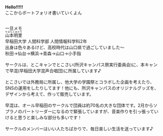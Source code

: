 <!DOCTYPE html>
<html>
<head>
<meta charset="utf-8">
<title>ポートフォリオ</title>
</head>
<body>

<hl><b>
Hello!!!!!
</b></hl>
<br>
ここからポートフォリオ書いていくよん</br>

<br>一旦メモ</br>
<ruby>山本明里<rt>やまもとあかり</rt></ruby>
<br>早稲田大学 人間科学部 人間情報科学科2年</br>
出身は色々あるけど、高校時代は山口県で過ごしていました〜
<br>秋田→仙台→横浜→青森→山口→小手指</br>
<br>サークルは、とこキャンで<abbr>とこさい</abbr>(所沢キャンパス祭実行委員会)に、本キャンで<abbr>早混</abbr>(早稲田大学混声合唱団)に所属しています♪</br>
<br><abbr>とこさい</abbr>では外務局に所属し、他大学の学園祭とコラボした企画を考えたり、SNSの運用をしたりしてます！他にも、所沢キャンパスのオリジナルグッズを、デザインから考えて、作って販売しています。</br>
<br><abbr>早混</abbr>は、オール早稲田のサークルで団員は約70名の大きな団体です。2月からソプラノのパートリーダーになるので緊張していますが、音楽作りを引っ張っていけると思うと楽しみな部分も多いです！</br>
<br>サークルのメンバーはいい人たちばかりで、毎日楽しい生活を送っています♪</br>
</body>
</html>
